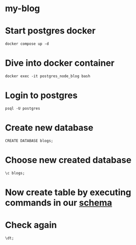 # my-blog

# Start postgres docker

`docker compose up -d`

# Dive into docker container
`docker exec -it postgres_node_blog bash`
# Login to postgres
`psql -U postgres`
# Create new database

`CREATE DATABASE blogs;`
# Choose new created database
`\c blogs; `

# Now create table by executing commands in our [schema](./utils/schema.sql)

# Check again
`\dt;`

